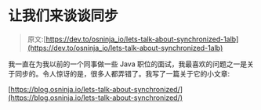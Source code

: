 # 让我们来谈谈同步

> 原文:[https://dev.to/osninja_io/lets-talk-about-synchronized-1alb](https://dev.to/osninja_io/lets-talk-about-synchronized-1alb)

我一直在为我以前的一个同事做一些 Java 职位的面试，我最喜欢的问题之一是关于同步的。令人惊讶的是，很多人都弄错了。我写了一篇关于它的小文章:

[https://blog.osninja.io/lets-talk-about-synchronized/](https://blog.osninja.io/lets-talk-about-synchronized/)